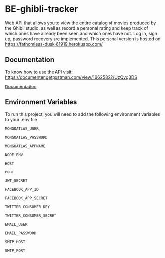 # BE-ghibli-tracker

Web API that allows you to view the entire catalog of movies produced by the Ghibli studio, as well as record a personal rating and keep track of which ones have already been seen and which ones have not. Log in, sign up, password recovery are implemented. This personal version is hosted on https://fathomless-dusk-61919.herokuapp.com/
## Documentation

To know how to use the API visit: https://documenter.getpostman.com/view/16625822/UzQyq3DS

[Documentation](https://documenter.getpostman.com/view/16625822/UzQyq3DS)


## Environment Variables

To run this project, you will need to add the following environment variables to your .env file

`MONGOATLAS_USER`

`MONGOATLAS_PASSWORD`

`MONGOATLAS_APPNAME`

`NODE_ENV`

`HOST` 

`PORT` 

`JWT_SECRET` 

`FACEBOOK_APP_ID`

`FACEBOOK_APP_SECRET` 

`TWITTER_CONSUMER_KEY` 

`TWITTER_CONSUMER_SECRET`

`EMAIL_USER`

`EMAIL_PASSWORD`

`SMTP_HOST`

`SMTP_PORT`
